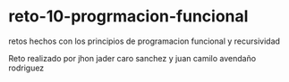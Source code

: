 # reto-10-progrmacion-funcional
retos hechos con los principios de programacion  funcional y recursividad

Reto realizado por jhon jader caro sanchez y juan camilo avendaño rodriguez
